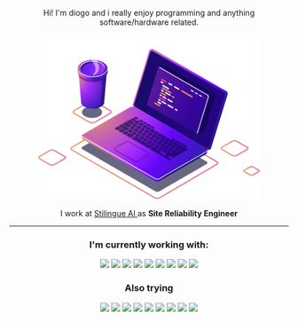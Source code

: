 
<div align="center">
    <p >
    Hi! I'm diogo and i really enjoy programming and anything software/hardware related.
    </p>
    <img src="computer-illustration.png" min-width="400px" max-width="400px" width="400px">
    <p>
        I work at <a href="https://www.blip.ai"> Stilingue AI </a> as <strong>Site Reliability Engineer</strong>
    </p>
</div>

---

<div align="center">
<h3 align="center">
  I'm currently working with:
</h3>

<img src="https://cdn.jsdelivr.net/gh/devicons/devicon/icons/javascript/javascript-original.svg" min-width="50px" max-width="50px" width="50px"/>
<img src="https://cdn.jsdelivr.net/gh/devicons/devicon/icons/nodejs/nodejs-plain-wordmark.svg" min-width="50px" max-width="50px" width="50px"/>
<img src="https://cdn.jsdelivr.net/gh/devicons/devicon/icons/html5/html5-plain-wordmark.svg" min-width="50px" max-width="50px" width="50px"/>
<img src="https://cdn.jsdelivr.net/gh/devicons/devicon/icons/sass/sass-original.svg" min-width="50px" max-width="50px" width="50px"/>
<img src="https://cdn.jsdelivr.net/gh/devicons/devicon/icons/vuejs/vuejs-original-wordmark.svg" min-width="50px" max-width="50px" width="50px"/>
<img src="https://cdn.jsdelivr.net/gh/devicons/devicon/icons/webpack/webpack-original.svg" min-width="50px" max-width="50px" width="50px"/>
<img src="https://cdn.jsdelivr.net/gh/devicons/devicon/icons/python/python-original-wordmark.svg" min-width="50px" max-width="50px" width="50px"/>
<img src="https://cdn.jsdelivr.net/gh/devicons/devicon/icons/googlecloud/googlecloud-original.svg" min-width="50px" max-width="50px" width="50px"/>
<img src="https://cdn.jsdelivr.net/gh/devicons/devicon/icons/kubernetes/kubernetes-plain.svg" min-width="50px" max-width="50px" width="50px"/>
</div>
<div align="center">
<h3 align="center">
  Also trying
</h3>

<img src="https://cdn.jsdelivr.net/gh/devicons/devicon/icons/typescript/typescript-original.svg" min-width="50px" max-width="50px" width="50px"/>
<img src="https://cdn.jsdelivr.net/gh/devicons/devicon/icons/kotlin/kotlin-original.svg" min-width="50px" max-width="50px" width="50px"/>
<img src="https://cdn.jsdelivr.net/gh/devicons/devicon/icons/react/react-original-wordmark.svg" min-width="50px" max-width="50px" width="50px"/>
<img src="https://cdn.jsdelivr.net/gh/devicons/devicon/icons/nextjs/nextjs-original-wordmark.svg" min-width="50px" max-width="50px" width="50px"/>
<img src="https://cdn.jsdelivr.net/gh/devicons/devicon/icons/go/go-original.svg" min-width="50px" max-width="50px" width="50px"/>
<img src="https://cdn.jsdelivr.net/gh/devicons/devicon/icons/postgresql/postgresql-plain-wordmark.svg" min-width="50px" max-width="50px" width="50px"/>
<img src="https://cdn.jsdelivr.net/gh/devicons/devicon/icons/firebase/firebase-plain-wordmark.svg" min-width="50px" max-width="50px" width="50px"/>
<img src="https://cdn.jsdelivr.net/gh/devicons/devicon/icons/graphql/graphql-plain-wordmark.svg" min-width="50px" max-width="50px" width="50px"/>
<img src="https://cdn.jsdelivr.net/gh/devicons/devicon/icons/mongodb/mongodb-original-wordmark.svg" min-width="50px" max-width="50px" width="50px"/>
</div>
